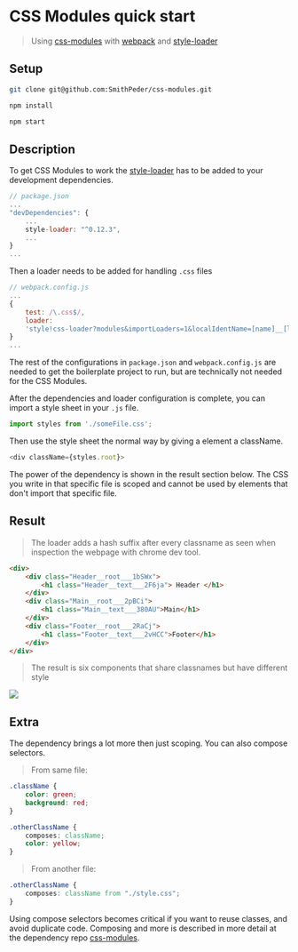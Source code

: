 # CSS Modules quick start

> Using [css-modules](https://github.com/css-modules/css-modules)
with [webpack](http://webpack.github.io/) 
and [style-loader](https://github.com/webpack/style-loader)

## Setup

```zsh
git clone git@github.com:SmithPeder/css-modules.git

npm install

npm start
```

## Description
To get CSS Modules to work the [style-loader](https://github.com/webpack/style-loader) has to be added to your development dependencies.

```js
// package.json
...
"devDependencies": {
    ...
    style-loader: "^0.12.3",
    ...
}
...
```

Then a loader needs to be added for handling `.css` files
```js
// webpack.config.js
...
{
    test: /\.css$/,
    loader:
    'style!css-loader?modules&importLoaders=1&localIdentName=[name]__[local]___[hash:base64:5]'
}
...
```

The rest of the configurations in `package.json` and `webpack.config.js` are needed to get the
boilerplate project to run, but are technically not needed for the CSS Modules.

After the dependencies and loader configuration is complete, you can import a style sheet in your `.js` file.
```js
import styles from './someFile.css';
```
Then use the style sheet the normal way by giving a element a className.
```js
<div className={styles.root}>
```
The power of the dependency is shown in the result section below. The CSS you write in that specific file is scoped
and cannot be used by elements that don't import that specific file.

## Result

> The loader adds a hash suffix after every classname as seen when inspection the webpage with chrome dev tool.
```html
<div>
    <div class="Header__root___1bSWx">
        <h1 class="Header__text___2F6ja"> Header </h1>
    </div>
    <div class="Main__root___2pBCi">
        <h1 class="Main__text___380AU">Main</h1>
    </div>
    <div class="Footer__root___2RaCj">
        <h1 class="Footer__text___2vHCC">Footer</h1>
    </div>
</div>
```
> The result is six components that share classnames but have different style
<img src="https://i.imgur.com/PRimUbx.png"/>

## Extra

The dependency brings a lot more then just scoping. You can also compose selectors.

> From same file:
```CSS
.className {
    color: green;
    background: red;
}

.otherClassName {
    composes: className;
    color: yellow;
}
```
> From another file:
```CSS
.otherClassName {
    composes: className from "./style.css";
}
```
Using compose selectors becomes critical if you want to reuse classes, and avoid duplicate code.
Composing and more is described in more detail at the dependency repo [css-modules](https://github.com/css-modules/css-modules).


